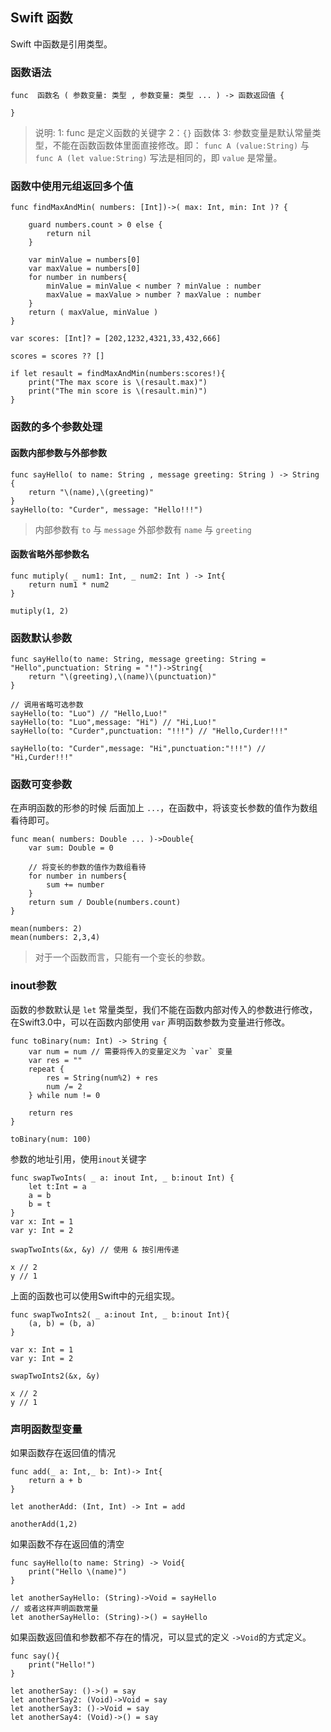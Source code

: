## Swift 函数
Swift 中函数是引用类型。

### 函数语法
```
func  函数名 ( 参数变量: 类型 , 参数变量: 类型 ... ) -> 函数返回值 {

}
```
> 说明: 
> 1: func 是定义函数的关键字
> 2：`{}` 函数体
> 3: 参数变量是默认常量类型，不能在函数函数体里面直接修改。即： `func A (value:String)`  与 `func A (let value:String)` 写法是相同的，即 `value` 是常量。


### 函数中使用元组返回多个值

```
func findMaxAndMin( numbers: [Int])->( max: Int, min: Int )? {
    
    guard numbers.count > 0 else {
        return nil
    }
    
    var minValue = numbers[0]
    var maxValue = numbers[0]
    for number in numbers{
        minValue = minValue < number ? minValue : number
        maxValue = maxValue > number ? maxValue : number
    }
    return ( maxValue, minValue )
}

var scores: [Int]? = [202,1232,4321,33,432,666]

scores = scores ?? []

if let resault = findMaxAndMin(numbers:scores!){
    print("The max score is \(resault.max)")
    print("The min score is \(resault.min)")
}
```

### 函数的多个参数处理
#### 函数内部参数与外部参数
```
func sayHello( to name: String , message greeting: String ) -> String {
    return "\(name),\(greeting)"
}
sayHello(to: "Curder", message: "Hello!!!")
```

> 内部参数有 `to` 与 `message`
> 外部参数有 `name` 与 `greeting`


#### 函数省略外部参数名
```
func mutiply( _ num1: Int, _ num2: Int ) -> Int{
    return num1 * num2
}

mutiply(1, 2)
```

### 函数默认参数
```
func sayHello(to name: String, message greeting: String = "Hello",punctuation: String = "!")->String{
    return "\(greeting),\(name)\(punctuation)"
}

// 调用省略可选参数
sayHello(to: "Luo") // "Hello,Luo!"
sayHello(to: "Luo",message: "Hi") // "Hi,Luo!"
sayHello(to: "Curder",punctuation: "!!!") // "Hello,Curder!!!"

sayHello(to: "Curder",message: "Hi",punctuation:"!!!") // "Hi,Curder!!!"
```

### 函数可变参数

在声明函数的形参的时候 后面加上 `...`，在函数中，将该变长参数的值作为数组看待即可。

```
func mean( numbers: Double ... )->Double{
    var sum: Double = 0
    
    // 将变长的参数的值作为数组看待
    for number in numbers{
        sum += number
    }
    return sum / Double(numbers.count)
}

mean(numbers: 2)
mean(numbers: 2,3,4)
```
> 对于一个函数而言，只能有一个变长的参数。

### inout参数

函数的参数默认是 `let` 常量类型，我们不能在函数内部对传入的参数进行修改，在Swift3.0中，可以在函数内部使用 `var` 声明函数参数为变量进行修改。
```
func toBinary(num: Int) -> String {
    var num = num // 需要将传入的变量定义为 `var` 变量
    var res = ""
    repeat {
        res = String(num%2) + res
        num /= 2
    } while num != 0
    
    return res
}

toBinary(num: 100)
```

参数的地址引用，使用`inout`关键字

```
func swapTwoInts( _ a: inout Int, _ b:inout Int) {
    let t:Int = a
    a = b
    b = t
}
var x: Int = 1
var y: Int = 2

swapTwoInts(&x, &y) // 使用 & 按引用传递

x // 2
y // 1
```

上面的函数也可以使用Swift中的元组实现。

```
func swapTwoInts2( _ a:inout Int, _ b:inout Int){
    (a, b) = (b, a)
}

var x: Int = 1
var y: Int = 2

swapTwoInts2(&x, &y)

x // 2
y // 1
```

### 声明函数型变量
如果函数存在返回值的情况
```
func add(_ a: Int,_ b: Int)-> Int{
    return a + b
}

let anotherAdd: (Int, Int) -> Int = add

anotherAdd(1,2)
```

如果函数不存在返回值的清空
```
func sayHello(to name: String) -> Void{
    print("Hello \(name)")
}

let anotherSayHello: (String)->Void = sayHello
// 或者这样声明函数常量
let anotherSayHello: (String)->() = sayHello
```

如果函数返回值和参数都不存在的情况，可以显式的定义 `->Void`的方式定义。

```
func say(){
    print("Hello!")
}

let anotherSay: ()->() = say
let anotherSay2: (Void)->Void = say
let anotherSay3: ()->Void = say
let anotherSay4: (Void)->() = say
```